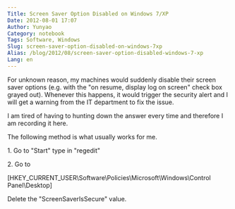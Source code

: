 ```yaml
---
Title: Screen Saver Option Disabled on Windows 7/XP
Date: 2012-08-01 17:07
Author: Yunyao
Category: notebook
Tags: Software, Windows
Slug: screen-saver-option-disabled-on-windows-7xp
Alias: /blog/2012/08/screen-saver-option-disabled-windows-7-xp
Lang: en
---
```


For unknown reason, my machines would suddenly disable their screen saver options (e.g. with the "on resume, display log on screen" check box grayed out). Whenever this happens, it would trigger the security alert and I will get a warning from the IT department to fix the issue.

I am tired of having to hunting down the answer every time and therefore I am recording it here.

The following method is what usually works for me.

1\. Go to "Start" type in "regedit"

2\. Go to

\[HKEY\_CURRENT\_USER\\Software\\Policies\\Microsoft\\Windows\\Control Panel\\Desktop\]

Delete the "ScreenSaverIsSecure" value.
